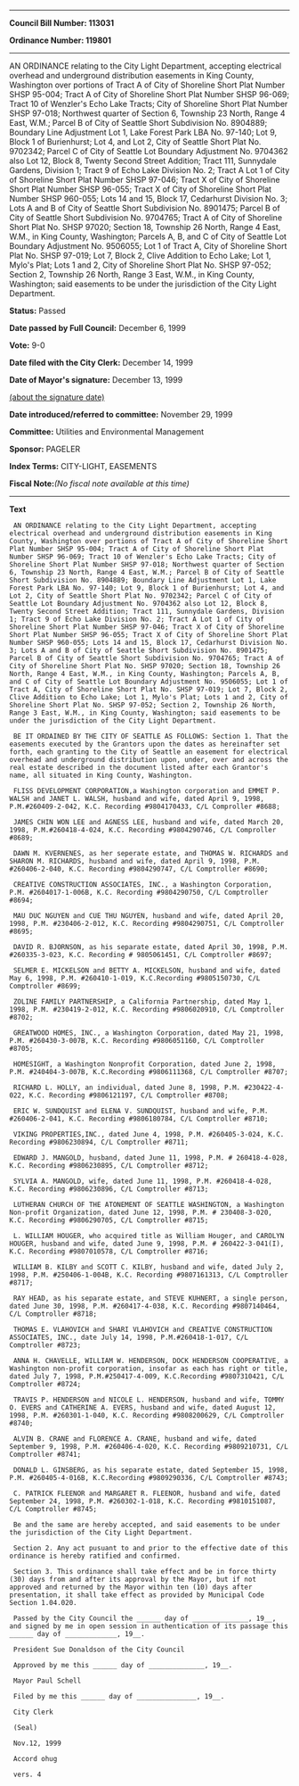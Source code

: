

********

**Council Bill Number: 113031**
   
**Ordinance Number: 119801**
********

 AN ORDINANCE relating to the City Light Department, accepting electrical overhead and underground distribution easements in King County, Washington over portions of Tract A of City of Shoreline Short Plat Number SHSP 95-004; Tract A of City of Shoreline Short Plat Number SHSP 96-069; Tract 10 of Wenzler's Echo Lake Tracts; City of Shoreline Short Plat Number SHSP 97-018; Northwest quarter of Section 6, Township 23 North, Range 4 East, W.M.; Parcel B of City of Seattle Short Subdivision No. 8904889; Boundary Line Adjustment Lot 1, Lake Forest Park LBA No. 97-140; Lot 9, Block 1 of Burienhurst; Lot 4, and Lot 2, City of Seattle Short Plat No. 9702342; Parcel C of City of Seattle Lot Boundary Adjustment No. 9704362 also Lot 12, Block 8, Twenty Second Street Addition; Tract 111, Sunnydale Gardens, Division 1; Tract 9 of Echo Lake Division No. 2; Tract A Lot 1 of City of Shoreline Short Plat Number SHSP 97-046; Tract X of City of Shoreline Short Plat Number SHSP 96-055; Tract X of City of Shoreline Short Plat Number SHSP 960-055; Lots 14 and 15, Block 17, Cedarhurst Division No. 3; Lots A and B of City of Seattle Short Subdivision No. 8901475; Parcel B of City of Seattle Short Subdivision No. 9704765; Tract A of City of Shoreline Short Plat No. SHSP 97020; Section 18, Township 26 North, Range 4 East, W.M., in King County, Washington; Parcels A, B, and C of City of Seattle Lot Boundary Adjustment No. 9506055; Lot 1 of Tract A, City of Shoreline Short Plat No. SHSP 97-019; Lot 7, Block 2, Clive Addition to Echo Lake; Lot 1, Mylo's Plat; Lots 1 and 2, City of Shoreline Short Plat No. SHSP 97-052; Section 2, Township 26 North, Range 3 East, W.M., in King County, Washington; said easements to be under the jurisdiction of the City Light Department.

**Status:** Passed
   
**Date passed by Full Council:** December 6, 1999
   
**Vote:** 9-0
   
**Date filed with the City Clerk:** December 14, 1999
   
**Date of Mayor's signature:** December 13, 1999
   
[(about the signature date)](/~public/approvaldate.htm)
   
   
   
**Date introduced/referred to committee:** November 29, 1999
   
**Committee:** Utilities and Environmental Management
   
**Sponsor:** PAGELER
   
   
**Index Terms:** CITY-LIGHT, EASEMENTS

**Fiscal Note:**_(No fiscal note available at this time)_

********

**Text**
   
```
 AN ORDINANCE relating to the City Light Department, accepting electrical overhead and underground distribution easements in King County, Washington over portions of Tract A of City of Shoreline Short Plat Number SHSP 95-004; Tract A of City of Shoreline Short Plat Number SHSP 96-069; Tract 10 of Wenzler's Echo Lake Tracts; City of Shoreline Short Plat Number SHSP 97-018; Northwest quarter of Section 6, Township 23 North, Range 4 East, W.M.; Parcel B of City of Seattle Short Subdivision No. 8904889; Boundary Line Adjustment Lot 1, Lake Forest Park LBA No. 97-140; Lot 9, Block 1 of Burienhurst; Lot 4, and Lot 2, City of Seattle Short Plat No. 9702342; Parcel C of City of Seattle Lot Boundary Adjustment No. 9704362 also Lot 12, Block 8, Twenty Second Street Addition; Tract 111, Sunnydale Gardens, Division 1; Tract 9 of Echo Lake Division No. 2; Tract A Lot 1 of City of Shoreline Short Plat Number SHSP 97-046; Tract X of City of Shoreline Short Plat Number SHSP 96-055; Tract X of City of Shoreline Short Plat Number SHSP 960-055; Lots 14 and 15, Block 17, Cedarhurst Division No. 3; Lots A and B of City of Seattle Short Subdivision No. 8901475; Parcel B of City of Seattle Short Subdivision No. 9704765; Tract A of City of Shoreline Short Plat No. SHSP 97020; Section 18, Township 26 North, Range 4 East, W.M., in King County, Washington; Parcels A, B, and C of City of Seattle Lot Boundary Adjustment No. 9506055; Lot 1 of Tract A, City of Shoreline Short Plat No. SHSP 97-019; Lot 7, Block 2, Clive Addition to Echo Lake; Lot 1, Mylo's Plat; Lots 1 and 2, City of Shoreline Short Plat No. SHSP 97-052; Section 2, Township 26 North, Range 3 East, W.M., in King County, Washington; said easements to be under the jurisdiction of the City Light Department.

 BE IT ORDAINED BY THE CITY OF SEATTLE AS FOLLOWS: Section 1. That the easements executed by the Grantors upon the dates as hereinafter set forth, each granting to the City of Seattle an easement for electrical overhead and underground distribution upon, under, over and across the real estate described in the document listed after each Grantor's name, all situated in King County, Washington.

 FLISS DEVELOPMENT CORPORATION,a Washington corporation and EMMET P. WALSH and JANET L. WALSH, husband and wife, dated April 9, 1998, P.M.#260409-2-042, K.C. Recording #9804170433, C/L Comproller #8688;

 JAMES CHIN WON LEE and AGNESS LEE, husband and wife, dated March 20, 1998, P.M.#260418-4-024, K.C. Recording #9804290746, C/L Comproller #8689;

 DAWN M. KVERNENES, as her seperate estate, and THOMAS W. RICHARDS and SHARON M. RICHARDS, husband and wife, dated April 9, 1998, P.M. #260406-2-040, K.C. Recording #9804290747, C/L Comptroller #8690;

 CREATIVE CONSTRUCTION ASSOCIATES, INC., a Washington Corporation, P.M. #2604017-1-006B, K.C. Recording #9804290750, C/L Comptroller #8694;

 MAU DUC NGUYEN and CUE THU NGUYEN, husband and wife, dated April 20, 1998, P.M. #230406-2-012, K.C. Recording #9804290751, C/L Comptroller #8695;

 DAVID R. BJORNSON, as his separate estate, dated April 30, 1998, P.M. #260335-3-023, K.C. Recording # 9805061451, C/L Comptroller #8697;

 SELMER E. MICKELSON and BETTY A. MICKELSON, husband and wife, dated May 6, 1998, P.M. #260410-1-019, K.C.Recording #9805150730, C/L Comptroller #8699;

 ZOLINE FAMILY PARTNERSHIP, a California Partnership, dated May 1, 1998, P.M. #230419-2-012, K.C. Recording #9806020910, C/L Comptroller #8702;

 GREATWOOD HOMES, INC., a Washington Corporation, dated May 21, 1998, P.M. #260430-3-007B, K.C. Recording #9806051160, C/L Comptroller #8705;

 HOMESIGHT, a Washington Nonprofit Corporation, dated June 2, 1998, P.M. #240404-3-007B, K.C.Recording #9806111368, C/L Comptroller #8707;

 RICHARD L. HOLLY, an individual, dated June 8, 1998, P.M. #230422-4- 022, K.C. Recording #9806121197, C/L Comptroller #8708;

 ERIC W. SUNDQUIST and ELENA V. SUNDQUIST, husband and wife, P.M. #260406-2-041, K.C. Recording #9806180784, C/L Comptroller #8710;

 VIKING PROPERTIES,INC., dated June 4, 1998, P.M. #260405-3-024, K.C. Recording #9806230894, C/L Comptroller #8711;

 EDWARD J. MANGOLD, husband, dated June 11, 1998, P.M. # 260418-4-028, K.C. Recording #9806230895, C/L Comptroller #8712;

 SYLVIA A. MANGOLD, wife, dated June 11, 1998, P.M. #260418-4-028, K.C. Recording #9806230896, C/L Comptroller #8713;

 LUTHERAN CHURCH OF THE ATONEMENT OF SEATTLE WASHINGTON, a Washington Non-profit Organization, dated June 12, 1998, P.M. # 230408-3-020, K.C. Recording #9806290705, C/L Comptroller #8715;

 L. WILLIAM HOUGER, who acquired title as William Houger, and CAROLYN HOUGER, husband and wife, dated June 9, 1998, P.M. # 260422-3-041(I), K.C. Recording #9807010578, C/L Comptroller #8716;

 WILLIAM B. KILBY and SCOTT C. KILBY, husband and wife, dated July 2, 1998, P.M. #250406-1-004B, K.C. Recording #9807161313, C/L Comptroller #8717;

 RAY HEAD, as his separate estate, and STEVE KUHNERT, a single person, dated June 30, 1998, P.M. #260417-4-038, K.C. Recording #9807140464, C/L Comptroller #8718;

 THOMAS E. VLAHOVICH and SHARI VLAHOVICH and CREATIVE CONSTRUCTION ASSOCIATES, INC., date July 14, 1998, P.M.#260418-1-017, C/L Comptroller #8723;

 ANNA H. CHAVELLE, WILLIAM W. HENDERSON, DOCK HENDERSON COOPERATIVE, a Washington non-profit corporation, insofar as each has right or title, dated July 7, 1998, P.M.#250417-4-009, K.C.Recording #9807310421, C/L Comptroller #8724;

 TRAVIS P. HENDERSON and NICOLE L. HENDERSON, husband and wife, TOMMY O. EVERS and CATHERINE A. EVERS, husband and wife, dated August 12, 1998, P.M. #260301-1-040, K.C. Recording #9808200629, C/L Comptroller #8740;

 ALVIN B. CRANE and FLORENCE A. CRANE, husband and wife, dated September 9, 1998, P.M. #260406-4-020, K.C. Recording #9809210731, C/L Comptroller #8741;

 DONALD L. GINSBERG, as his separate estate, dated September 15, 1998, P.M. #260405-4-016B, K.C.Recording #9809290336, C/L Comptroller #8743;

 C. PATRICK FLEENOR and MARGARET R. FLEENOR, husband and wife, dated September 24, 1998, P.M. #260302-1-018, K.C. Recording #9810151087, C/L Comptroller #8745;

 Be and the same are hereby accepted, and said easements to be under the jurisdiction of the City Light Department.

 Section 2. Any act pusuant to and prior to the effective date of this ordinance is hereby ratified and confirmed.

 Section 3. This ordinance shall take effect and be in force thirty (30) days from and after its approval by the Mayor, but if not approved and returned by the Mayor within ten (10) days after presentation, it shall take effect as provided by Municipal Code Section 1.04.020.

 Passed by the City Council the ______ day of ______________, 19__, and signed by me in open session in authentication of its passage this ______ day of _____________, 19__.

 President Sue Donaldson of the City Council

 Approved by me this ______ day of ______________, 19__.

 Mayor Paul Schell

 Filed by me this ______ day of _______________, 19__.

 City Clerk

 (Seal)

 Nov.12, 1999

 Accord ohug

 vers. 4

```
